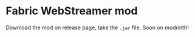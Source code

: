 # Fabric WebStreamer mod

Download the mod on release page, take the `.jar` file. Soon on modrinth!
